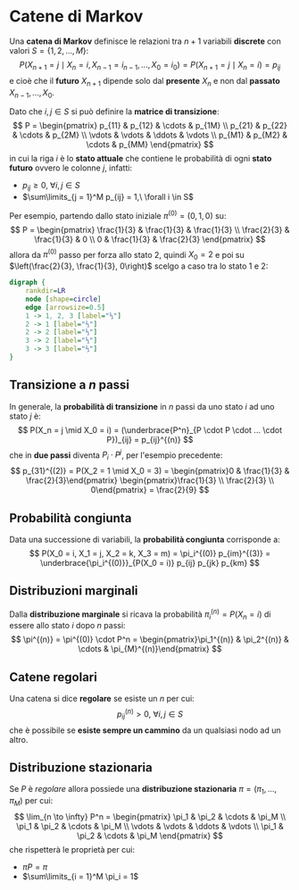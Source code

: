 # Catene di Markov

Una **catena di Markov** definisce le relazioni tra $n + 1$ variabili **discrete** con valori $S = \{1, 2, ..., M\}$:
$$
P(X_{n+1} = j \mid X_n = i, X_{n-1} = i_{n-1}, ..., X_0 = i_0) = P(X_{n+1} = j \mid X_n = i) = p_{ij}
$$
e cioè che il **futuro** $X_{n+1}$ dipende solo dal **presente** $X_n$ e non dal **passato** $X_{n-1}, ..., X_0$.

Dato che $i, j \in S$ si può definire la **matrice di transizione**:
$$
P = \begin{pmatrix}
p_{11} & p_{12} & \cdots & p_{1M} \\
p_{21} & p_{22} & \cdots & p_{2M} \\
\vdots & \vdots & \ddots & \vdots \\
p_{M1} & p_{M2} & \cdots & p_{MM}
\end{pmatrix}
$$
in cui la riga $i$ è lo **stato attuale** che contiene le probabilità di ogni **stato futuro** ovvero le colonne $j$, infatti:
- $p_{ij} \geq 0,\ \forall i,j \in S$
- $\sum\limits_{j = 1}^M p_{ij} = 1,\ \forall i \in S$

Per esempio, partendo dallo stato iniziale $\pi^{(0)} = (0, 1, 0)$ su:
$$
P = \begin{pmatrix}
\frac{1}{3} & \frac{1}{3} & \frac{1}{3} \\
\frac{2}{3} & \frac{1}{3} & 0 \\
0 & \frac{1}{3} & \frac{2}{3}
\end{pmatrix}
$$
allora da $\pi^{(0)}$ passo per forza allo stato $2$, quindi $X_0 = 2$ e poi su $\left(\frac{2}{3}, \frac{1}{3}, 0\right)$ scelgo a caso tra lo stato $1$ e $2$:
```dot process
digraph {
	rankdir=LR
	node [shape=circle]
	edge [arrowsize=0.5]
	1 -> 1, 2, 3 [label="⅓"]
	2 -> 1 [label="⅔"]
	2 -> 2 [label="⅓"]
	3 -> 2 [label="⅓"]
	3 -> 3 [label="⅔"]
}
```

## Transizione a $n$ passi

In generale, la **probabilità di transizione** in $n$ passi da uno stato $i$ ad uno stato $j$ è:
$$
P(X_n = j \mid X_0 = i) = (\underbrace{P^n}_{P \cdot P \cdot ... \cdot P})_{ij} = p_{ij}^{(n)}
$$
che in **due passi** diventa $P_i \cdot P^j$, per l'esempio precedente:
$$
p_{31}^{(2)} = P(X_2 = 1 \mid X_0 = 3) =
\begin{pmatrix}0 & \frac{1}{3} & \frac{2}{3}\end{pmatrix}
\begin{pmatrix}\frac{1}{3} \\ \frac{2}{3} \\ 0\end{pmatrix} =
\frac{2}{9}
$$

## Probabilità congiunta

Data una successione di variabili, la **probabilità congiunta** corrisponde a:
$$
P(X_0 = i, X_1 = j, X_2 = k, X_3 = m) = \pi_i^{(0)} p_{im}^{(3)} = \underbrace{\pi_i^{(0)}}_{P(X_0 = i)} p_{ij} p_{jk} p_{km}
$$

## Distribuzioni marginali

Dalla **distribuzione marginale** si ricava la probabilità $\pi_i^{(n)} = P(X_n = i)$ di essere allo stato $i$ dopo $n$ passi:
$$
\pi^{(n)} = \pi^{(0)} \cdot P^n = \begin{pmatrix}\pi_1^{(n)} & \pi_2^{(n)} & \cdots & \pi_{M}^{(n)}\end{pmatrix}
$$

## Catene regolari

Una catena si dice **regolare** se esiste un $n$ per cui:
$$
p_{ij}^{(n)} > 0,\ \forall i, j \in S
$$
che è possibile se **esiste sempre un cammino** da un qualsiasi nodo ad un altro.

## Distribuzione stazionaria

Se $P$ è _regolare_ allora possiede una **distribuzione stazionaria** $\pi = (\pi_1, ..., \pi_M)$ per cui:
$$
\lim_{n \to \infty} P^n = \begin{pmatrix}
\pi_1 & \pi_2 & \cdots & \pi_M \\
\pi_1 & \pi_2 & \cdots & \pi_M \\
\vdots & \vdots & \ddots & \vdots \\
\pi_1 & \pi_2 & \cdots & \pi_M
\end{pmatrix}
$$
che rispetterà le proprietà per cui:
- $\pi P = \pi$
- $\sum\limits_{i = 1}^M \pi_i = 1$
